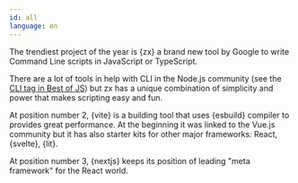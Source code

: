 ```yaml
---
id: all
language: en
---
```


The trendiest project of the year is {zx} a brand new tool by Google to write Command Line scripts in JavaScript or TypeScript.

There are a lot of tools in help with CLI in the Node.js community (see the [CLI tag in Best of JS](https://bestofjs.org/tags/cli)) but zx has a unique combination of simplicity and power that makes scripting easy and fun.

At position number 2, {vite} is a building tool that uses {esbuild} compiler to provides great performance. At the beginning it was linked to the Vue.js community but it has also starter kits for other major frameworks: React, {svelte}, {lit}.

At position number 3, {nextjs} keeps its position of leading "meta framework" for the React world.
